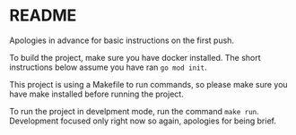 # README

Apologies in advance for basic instructions on the first push.

To build the project, make sure you have docker installed. The short instructions below assume you have ran `go mod init`.

This project is using a Makefile to run commands, so please make sure you have make installed before running the project.

To run the project in develpment mode, run the command `make run`. Development focused only right now so again, apologies for being brief.

